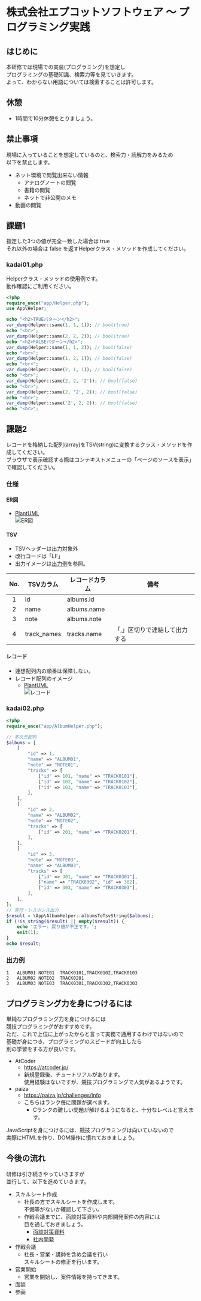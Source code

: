 # 株式会社エプコットソフトウェア ～ プログラミング実践

## はじめに

本研修では現場での実装(プログラミング)を想定し  
プログラミングの基礎知識、検索力等を見ていきます。  
よって、わからない用語については検索することは許可します。  

## 休憩

- 1時間で10分休憩をとりましょう。

## 禁止事項

現場に入っていることを想定しているのと、検索力・読解力をみるため  
以下を禁止します。  

- ネット環境で閲覧出来ない情報
  - アナログノートの閲覧
  - 書籍の閲覧
  - ネットで非公開のメモ
- 動画の閲覧

## 課題1

指定した3つの値が完全一致した場合は true  
それ以外の場合は false を返すHelperクラス・メソッドを作成してください。  

### kadai01.php

Helperクラス・メソッドの使用例です。  
動作確認にご利用ください。

```php
<?php
require_once("app/Helper.php");
use App\Helper;

echo "<h2>TRUEパターン</h2>";
var_dump(Helper::same(1, 1, 1)); // bool(true)
echo "<br>";
var_dump(Helper::same(2, 2, 2)); // bool(true)
echo "<h2>FALSEパターン</h2>";
var_dump(Helper::same(1, 1, 2)); // bool(false)
echo "<br>";
var_dump(Helper::same(1, 2, 1)); // bool(false)
echo "<br>";
var_dump(Helper::same(2, 1, 1)); // bool(false)
echo "<br>";
var_dump(Helper::same(2, 2, '2')); // bool(false)
echo "<br>";
var_dump(Helper::same(2, '2', 2)); // bool(false)
echo "<br>";
var_dump(Helper::same('2', 2, 2)); // bool(false)
echo "<br>";
```

## 課題2

レコードを格納した配列(array)をTSV(string)に変換するクラス・メソッドを作成してください。  
ブラウザで表示確認する際はコンテキストメニューの「ページのソースを表示」で確認してください。  

### 仕様

#### ER図

- [PlantUML](https://www.plantuml.com/plantuml/umla/VSwn2eD0383XFKyH70k-G15nwjAbRr3Y6V3mSaekbehwxjKAfKFf5lx0brJ9I6sK0Arl69rN5_YOMGQRK5XgrWIfyt4W9S7W8ziqCFPgRG_0qRnDc56eHqaPpe1uyWsUqKV3ehXTot9FaOIt-21rBUbMOczxC7uQh1_6b5ptXtcVkNyjBh_z5Ow7bYNFbnaF5YgEpIZX1G00)  
  ![ER図](./images/er.svg)  

#### TSV

- TSVヘッダーは出力対象外
- 改行コードは「LF」
- 出力イメージは[出力例](#出力例)を参照。

| No. | TSVカラム | レコードカラム | 備考 |
| :---: | --- | --- | --- |
| 1 | id | albums.id |  |
| 2 | name | albums.name |  |
| 3 | note | albums.note |  |
| 4 | track_names | tracks.name | 「,」区切りで連結して出力する |

#### レコード

- 連想配列内の順番は保障しない。
- レコード配列のイメージ
  - [PlantUML](https://www.plantuml.com/plantuml/umla/bP8_3u903CNt-nHDvnkWtPX0u-GV4uEJOI32e4P8u3R2T_TomKEX9Dg9zBqytY-zk3LvO-vjNQcB0ZkTWc7mLc04eHuNLVuixGgJtUgy3qByb6hZfCCntNmhficlZzPgBjzFDyG7eHw3qrEotWPsXxsMtIIuQT7DWfknz-RCVVLQ88S8Q8eEdfrcxF269m4U97htYn4VV4Ux_BaZB_PWNAxF_tHagICBDvfx23Nu59hwlS9Ild0dbQcuh0htMby0)  
  ![レコード](./images/array.svg)  

### kadai02.php

```php
<?php
require_once("app/AlbumHelper.php");

// 多次元配列
$albums = [
    [
        "id" => 1,
        "name" => "ALBUM01",
        "note" => "NOTE01",
        "tracks" => [
            ["id" => 101, "name" => "TRACK0101"],
            ["id" => 102, "name" => "TRACK0102"],
            ["id" => 103, "name" => "TRACK0103"],
        ],
    ],
    [
        "id" => 2,
        "name" => "ALBUM02",
        "note" => "NOTE02",
        "tracks" => [
            ["id" => 201, "name" => "TRACK0201"],
        ],
    ],
    [
        "id" => 3,
        "note" => "NOTE03",
        "name" => "ALBUM03",
        "tracks" => [
            ["id" => 301, "name" => "TRACK0301"],
            ["name" => "TRACK0302", "id" => 302],
            ["id" => 303, "name" => "TRACK0303"],
        ],
    ],
];
// 実行・レスポンス出力
$result = \App\AlbumHelper::albumsToTsvString($albums);
if (!is_string($result) || empty($result)) {
    echo 'エラー: 戻り値が不正です。';
    exit(1);
}
echo $result;
```

### 出力例

```tsv
1	ALBUM01	NOTE01	TRACK0101,TRACK0102,TRACK0103
2	ALBUM02	NOTE02	TRACK0201
3	ALBUM03	NOTE03	TRACK0301,TRACK0302,TRACK0303
```

## プログラミング力を身につけるには

単純なプログラミング力を身につけるには  
競技プログラミングがおすすめです。  
ただ、これで上位に上がったからと言って実務で通用するわけではないので  
基礎が身につき、プログラミングのスピードが向上したら  
別の学習をする方が良いです。

- AtCoder
  - <https://atcoder.jp/>
  - 新規登録後、チュートリアルがあります。  
    使用経験はないですが、競技プログラミングで人気があるようです。
- paiza
  - <https://paiza.jp/challenges/info>
  - こちらはランク毎に問題が選べます。  
    - Cランクの難しい問題が解けるようになると、十分なレベルと言えます。

JavaScriptを身につけるには、競技プログラミングは向いていないので  
実際にHTMLを作り、DOM操作に慣れておきましょう。  

## 今後の流れ

研修は引き続きやっていきますが  
並行して、以下を進めていきます。

- スキルシート作成
  - 社長の方でスキルシートを作成します。  
    不備等がないか確認して下さい。
  - 作戦会議までに、面談対策資料や内部開発案件の内容には  
    目を通しておきましょう。
    - [面談対策資料](./../interview.md)
    - [社内開発](https://github.com/epkotsoftware/training#社内開発)
- 作戦会議
  - 社長・営業・講師を含め会議を行い  
    スキルシートの修正を行います。
- 営業開始
  - 営業を開始し、案件情報を持ってきます。
- 面談
- 参画

